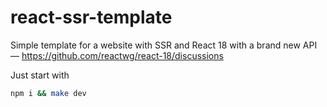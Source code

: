 # react-ssr-template

Simple template for a website with SSR and React 18 with a brand new API — https://github.com/reactwg/react-18/discussions

Just start with

```bash
npm i && make dev
```
